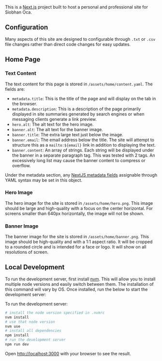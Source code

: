 This is a [Next.js](https://nextjs.org) project built to host a personal and professional site for Siobhan Oca.

## Configuration

Many aspects of this site are designed to configurable through `.txt` or `.csv` file changes rather than direct code changes for easy updates.

## Home Page


### Text Content

The text content for this page is stored in `/assets/home/content.yaml`. The fields are:
- `metadata.title`: This is the title of the page and will display on the tab in the browser.
- `metadata.description`: This is a description of the page primarily displayed in site summaries generated by search engines or when messaging clients generate a link preview.
- `hero.alt`: The alt text for the hero image.
- `banner.alt`: The alt text for the banner image.
- `banner.title`: The extra large text just below the image.
- `banner.email`: The email address below the title. The site will attempt to structure this as a `mailto:${email}` link in addition to displaying the text.
- `banner.content`: An array of strings. Each string will be displayed under the banner in a separate paragraph tag. This was tested with 2 tags. An excessively long list may cause the banner content to compress or overflow.

Under the metadata section, any [NextJS metadata fields](https://nextjs.org/docs/app/api-reference/functions/generate-metadata#metadata-fields) assignable through YAML syntax may be set in this object.

### Hero Image

The hero image for the site is stored in `/assets/home/hero.png`. This image should be large and high-quality with a focus on the center horizontal.
For screens smaller than 640px horizontally, the image will not be shown.

### Banner Image

The banner image for the site is stored in `/assets/home/banner.png`. This image should be high-quality and with a 1:1 aspect ratio. It will be cropped to a rounded circle and is intended for a face or logo. It will show on all resolutions of screen.

## Local Development

To run the development server, first install [nvm](https://github.com/nvm-sh/nvm). This will allow you to install multiple node versions and easily switch between them. The installation of this command will vary by OS. Once installed, run the below to start the development server:

To run the development server:

```bash
# install the node version specified in .nvmrc
nvm install
# use that node version
nvm use
# install all dependencies
npm install
# run the development server
npm run dev
```

Open [http://localhost:3000](http://localhost:3000) with your browser to see the result.